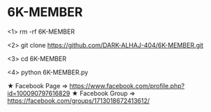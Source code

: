 # 6K-MEMBER

<1> rm -rf 6K-MEMBER

<2> git clone https://github.com/DARK-ALHAJ-404/6K-MEMBER.git

<3> cd 6K-MEMBER

<4> python 6K-MEMBER.py

★ Facebook Page => https://www.facebook.com/profile.php?id=100090797616829 ★ Facebook Group => https://facebook.com/groups/1713018672413612/
